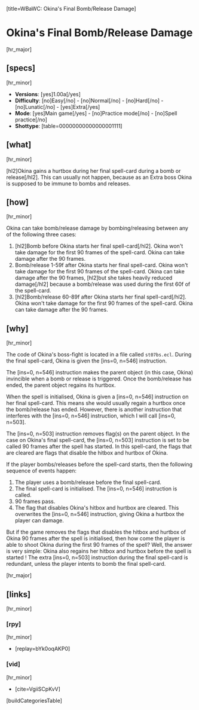[title=WBaWC: Okina's Final Bomb/Release Damage]
# Okina's Final Bomb/Release Damage
[hr_major]

## [specs]
[hr_minor]

* **Versions**: [yes]1.00a[/yes]
* **Difficulty**: [no]Easy[/no] - [no]Normal[/no] - [no]Hard[/no] - [no]Lunatic[/no] - [yes]Extra[/yes]
* **Mode**: [yes]Main game[/yes] -  [no]Practice mode[/no] - [no]Spell practice[/no]
* **Shottype**: [table=00000000000000001111]

## [what]
[hr_minor]

[hl2]Okina gains a hurtbox during her final spell-card during a bomb or release[/hl2]. This can usually not happen, because as an Extra boss Okina is supposed to be immune to bombs and releases.

## [how]
[hr_minor]

Okina can take bomb/release damage by bombing/releasing between any of the following three cases:
1. [hl2]Bomb before Okina starts her final spell-card[/hl2].
Okina won't take damage for the first 90 frames of the spell-card. Okina can take damage after the 90 frames.
2. Bomb/release 1-59f after Okina starts her final spell-card.
Okina won't take damage for the first 90 frames of the spell-card. Okina can take damage after the 90 frames, [hl2]but she takes heavily reduced damage[/hl2] because a bomb/release was used during the first 60f of the spell-card.
3. [hl2]Bomb/release 60-89f after Okina starts her final spell-card[/hl2].
Okina won't take damage for the first 90 frames of the spell-card. Okina can take damage after the 90 frames.


## [why]
[hr_minor]

The code of Okina's boss-fight is located in a file called ``st07bs.ecl``. During the final spell-card, Okina is given the [ins=0, n=546] instruction.

The [ins=0, n=546] instruction makes the parent object (in this case, Okina) invincible when a bomb or release is triggered. Once the bomb/release has ended, the parent object regains its hurtbox.

When the spell is initialised, Okina is given a [ins=0, n=546] instruction on her final spell-card. This means she would usually regain a hurtbox once the bomb/release has ended. However, there is another instruction that interferes with the [ins=0, n=546] instruction, which I will call [ins=0, n=503].

The [ins=0, n=503] instruction removes flag(s) on the parent object. In the case on Okina's final spell-card, the [ins=0, n=503] instruction is set to be called 90 frames after the spell has started. In this spell-card, the flags that are cleared are flags that disable the hitbox and hurtbox of Okina.

If the player bombs/releases before the spell-card starts, then the following sequence of events happen:
1. The player uses a bomb/release before the final spell-card.
2. The final spell-card is initialised. The [ins=0, n=546] instruction is called.
3. 90 frames pass.
4. The flag that disables Okina's hitbox and hurtbox are cleared. This overwrites the [ins=0, n=546] instruction, giving Okina a hurtbox the player can damage.

But if the game removes the flags that disables the hitbox and hurtbox of Okina 90 frames after the spell is initialised, then how come the player is able to shoot Okina during the first 90 frames of the spell? Well, the answer is very simple: Okina also regains her hitbox and hurtbox before the spell is started ! The extra [ins=0, n=503] instruction during the final spell-card is redundant, unless the player intents to bomb the final spell-card.

[hr_major]
## [links]
[hr_minor]
### [rpy]
[hr_minor]

+ [replay=bYk0oqAKP0]

### [vid]
[hr_minor]

+ [cite=VgiiSCpKvV]

[buildCategoriesTable]